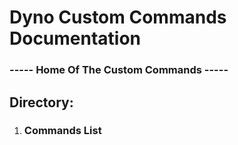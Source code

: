 # Dyno Custom Commands Documentation
### ----- Home Of The Custom Commands -----

## Directory:
1. ### Commands List
